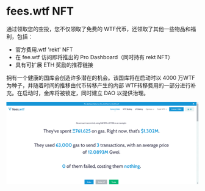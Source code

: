 # fees.wtf NFT

通过领取您的空投，您不仅领取了免费的 WTF代币，还领取了其他一些物品和福利，包括：

- 官方费用.wtf 'rekt' NFT
- 在 fee.wtf 访问即将推出的 Pro Dashboard（同时持有 rekt NFT）
- 具有可扩展 ETH 奖励的推荐链接

拥有一个健康的国库会创造许多潜在的机会。该国库将在启动时以 4000 万WTF为种子，并随着时间的推移由代币转移产生的内部 WTF转移费用的一部分进行补充。在启动时，金库将被锁定，同时建立 DAO 以提供治理。

![nft](2323122132313.png)

